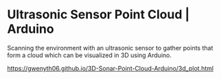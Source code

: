 # Ultrasonic Sensor Point Cloud | Arduino
 Scanning the environment with an ultrasonic sensor to gather points that form a cloud which can be visualized in 3D using Arduino.

https://gwenyth06.github.io/3D-Sonar-Point-Cloud-Arduino/3d_plot.html
